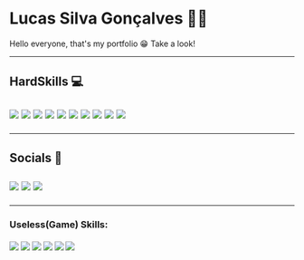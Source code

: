 # <h1>Lucas Silva Gonçalves 👩‍💻 <br>
  <p>
    Hello everyone, that's my portfolio 😁
    Take a look!
  </p>
  
  <hr>
  
  <h2> HardSkills 💻
  <br><br>
  <img src='https://img.shields.io/badge/JavaScript-F7DF1E?style=for-the-badge&logo=javascript&logoColor=black'>
  <img src='https://img.shields.io/badge/Node.js-43853D?style=for-the-badge&logo=node.js&logoColor=white'>
  <img src='https://img.shields.io/badge/express.js-%23404d59.svg?style=for-the-badge&logo=express&logoColor=%2361DAFB'>
  <img src='https://img.shields.io/badge/HTML5-E34F26?style=for-the-badge&logo=html5&logoColor=white'>
  <img src='https://img.shields.io/badge/CSS3-1572B6?style=for-the-badge&logo=css3&logoColor=white'>
  <img src='https://img.shields.io/badge/Java-ED8B00?style=for-the-badge&logo=openjdk&logoColor=white'>
  <img src='https://img.shields.io/badge/swift-F54A2A?style=for-the-badge&logo=swift&logoColor=white'>
  <img src='https://img.shields.io/badge/PostgreSQL-316192?style=for-the-badge&logo=postgresql&logoColor=white'>
  <img src='https://img.shields.io/badge/MySQL-005C84?style=for-the-badge&logo=mysql&logoColor=white'>
  <img src='https://img.shields.io/badge/GIT-E44C30?style=for-the-badge&logo=git&logoColor=white'>
    
  <hr>
  
  <h2> Socials 📲  
  <br><br>
  <a href="https://www.linkedin.com/in/lucas-silvagoncalves/"><img src='https://img.shields.io/badge/LinkedIn-0077B5?style=for-the-badge&logo=linkedin&logoColor=white'></a>
  <a href="https://twitter.com/lucas_gonzalito"><img src='https://img.shields.io/badge/Twitter-1DA1F2?style=for-the-badge&logo=twitter&logoColor=white'></a>
    <a href="https://open.spotify.com/user/22d576gpwqixlmnqr7errixui?si=36538b43d1f54903"><img src='https://img.shields.io/badge/Spotify-1ED760?&style=for-the-badge&logo=spotify&logoColor=white'></a>
   
  <hr>
    
  <h3> Useless(Game) Skills:
  <br><br>
  <img src='https://img.shields.io/badge/Riot_Games-D32936?style=for-the-badge&logo=riot-games&logoColor=white'>
  <img src='https://img.shields.io/badge/Steam-000000?style=for-the-badge&logo=steam&logoColor=white'>
  <img src='https://img.shields.io/badge/Counter_Strike-000000?style=for-the-badge&logo=counter-strike&logoColor=white'>
  <img src='https://img.shields.io/badge/PlayStation-003791?style=for-the-badge&logo=playstation&logoColor=white'>
  <img src='https://img.shields.io/badge/FIFA-B7312F?style=for-the-badge&logo=fifa&logoColor=white'>
  <img src='https://img.shields.io/badge/Battle.net-000?style=for-the-badge&logo=battle.net&logoColor=148EFF'>
